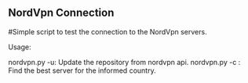 ## NordVpn Connection
#Simple script to test the connection to the NordVpn servers.

Usage:

nordvpn.py -u: Update the repository from nordvpn api.
nordvpn.py -c <Country Code>: Find the best server for the informed country.
